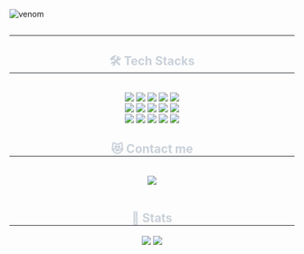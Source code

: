 
![venom](https://capsule-render.vercel.app/api?type=venom&height=200&text=Magical%20Coding%20World!&fontSize=70&color=0:8871e5,100:b678c4&stroke=b678c4)


<div align= "center"> 
    <h2 style="border-bottom: 1px solid #21262d; color: #c9d1d9;">  </h2>  
    <div style="font-weight: 700; font-size: 15px; text-align: center; color: #c9d1d9;">  </div> 
    </div>
    <div align= "center">
    <h2 style="border-bottom: 1px solid #21262d; color: #c9d1d9;"> 🛠️ Tech Stacks </h2> <br> 
    <div style="margin: 0 auto; text-align: center;" align= "center"> <img src="https://img.shields.io/badge/CSS3-1572B6?style=for-the-badge&logo=CSS3&logoColor=white">
          <img src="https://img.shields.io/badge/Discord-5865F2?style=for-the-badge&logo=Discord&logoColor=white">
          <img src="https://img.shields.io/badge/Git-F05032?style=for-the-badge&logo=Git&logoColor=white">
          <img src="https://img.shields.io/badge/Github-181717?style=for-the-badge&logo=Github&logoColor=white">
          <img src="https://img.shields.io/badge/HTML5-E34F26?style=for-the-badge&logo=HTML5&logoColor=white">
          <br/><img src="https://img.shields.io/badge/jQuery-0769AD?style=for-the-badge&logo=jQuery&logoColor=white">
          <img src="https://img.shields.io/badge/Java-007396?style=for-the-badge&logo=Java&logoColor=white">
          <img src="https://img.shields.io/badge/Javascript-F7DF1E?style=for-the-badge&logo=Javascript&logoColor=white">
          <img src="https://img.shields.io/badge/MySQL-4479A1?style=for-the-badge&logo=MySQL&logoColor=white">
          <img src="https://img.shields.io/badge/Oracle-F80000?style=for-the-badge&logo=Oracle&logoColor=white">
          <br/><img src="https://img.shields.io/badge/Python-3776AB?style=for-the-badge&logo=Python&logoColor=white">
          <img src="https://img.shields.io/badge/Spring-6DB33F?style=for-the-badge&logo=Spring&logoColor=white">
          <img src="https://img.shields.io/badge/Spring Boot-6DB33F?style=for-the-badge&logo=Spring Boot&logoColor=white">
          <img src="https://img.shields.io/badge/Vue.js-4FC08D?style=for-the-badge&logo=Vue.js&logoColor=white">
          <img src="https://img.shields.io/badge/Apache Tomcat-F8DC75?style=for-the-badge&logo=Apache Tomcat&logoColor=white">
          <br/></div>
    </div>
    <div align= "center">
    <h2 style="border-bottom: 1px solid #21262d; color: #c9d1d9;"> 😻 Contact me </h2> <br> 
    <div align= "center"> <a href=mailto:ziahime0518@gmail.com> <img src="https://img.shields.io/badge/Gmail-EA4335?style=for-the-badge&logo=Gmail&logoColor=white&link=mailto:ziahime0518@gmail.com"> </a>
          </div>  <br> 
    <div align= "center">  </div> 
    </div>
    <div align= "center"> 
    <h2 style="border-bottom: 1px solid #21262d; color: #c9d1d9;"> 🏅 Stats </h2> <div align= "center"> <img src="https://github-readme-stats.vercel.app/api?username=magicalnyann&bg_color=180,b889f0,00000000&title_color=000000&text_color=000000"
         /> <img src="https://github-readme-stats.vercel.app/api/top-langs/?username=magicalnyann&layout=compact&bg_color=180,b889f0,00000000&title_color=000000&text_color=000000"
           /> </div> 
    </div>
    
    
    
